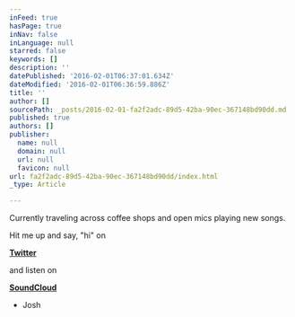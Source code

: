 ```yaml
---
inFeed: true
hasPage: true
inNav: false
inLanguage: null
starred: false
keywords: []
description: ''
datePublished: '2016-02-01T06:37:01.634Z'
dateModified: '2016-02-01T06:36:59.886Z'
title: ''
author: []
sourcePath: _posts/2016-02-01-fa2f2adc-89d5-42ba-90ec-367148bd90dd.md
published: true
authors: []
publisher:
  name: null
  domain: null
  url: null
  favicon: null
url: fa2f2adc-89d5-42ba-90ec-367148bd90dd/index.html
_type: Article

---
```

Currently traveling across coffee shops and open mics playing new songs. 

Hit me up and say, "hi" on

[**Twitter**][0]

and listen on

**[SoundCloud][1]**

- Josh

[0]: https://twitter.com/joshzaldana
[1]: soundcloud.com/josh-zaldana